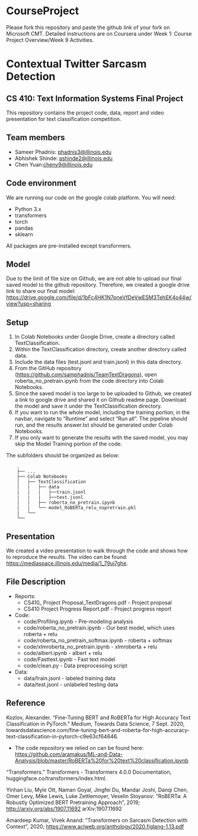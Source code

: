 # CourseProject

Please fork this repository and paste the github link of your fork on Microsoft CMT. Detailed instructions are on Coursera under Week 1: Course Project Overview/Week 9 Activities.

# Contextual Twitter Sarcasm Detection
## CS 410: Text Information Systems Final Project
This repository contains the project code, data, report and video presentation for text classification competition.

## Team members
- Sameer Phadnis: phadnis3@illinois.edu
- Abhishek Shinde: ashinde2@illinois.edu
- Chen Yuan:cheny9@illinois.edu

## Code environment
We are running our code on the google colab platform. You will need:
- Python 3.x
- transformers
- torch
- pandas
- sklearn

All packages are pre-installed except transformers.

## Model
Due to the limit of file size on Github, we are not able to upload our final saved model to the github repository. Therefore, we created a google drive link to share our final model:
https://drive.google.com/file/d/1bFc4HK1N7pneVfDeVwESM3TehEK4o44w/view?usp=sharing

## Setup
1. In Colab Notebooks under Google Drive, create a directory called TextClassification.
2. Within the TextClassification directory, create another directory called data.
3. Include the data files (test.jsonl and train.jsonl) in this data directory.
4. From the GitHub repository (https://github.com/samphadnis/TeamTextDragons), open roberta_no_pretrain.ipynb from the code directory into Colab Notebooks.
5. Since the saved model is too large to be uploaded to Github, we created a link to google drive and shared it on Github readme page. Download the model and save it under the TextClassification directory.
6. If you want to run the whole model, including the training portion, in the navbar, navigate to “Runtime” and select “Run all”. The pipeline should run, and the results answer.txt should be generated under Colab Notebooks.
7. If you only want to generate the results with the saved model, you may skip the Model Training portion of the code.

The subfolders should be organized as below:
```
    .
    ├── ...
    ├── Colab Notebooks
    │   ├── TextClassification
    |   |   ├── data
    |   |   |   ├──train.jsonl
    |   |   |   ├──test.jsonl
    |   |   ├── roberta_no_pretrain.ipynb
    |   |   └── model_RoBERTa_relu_nopretrain.pkl
    |   └── 
    └── 
```

## Presentation
We created a video presentation to walk through the code and shows how to reproduce the results. The video can be found: https://mediaspace.illinois.edu/media/1_79uj7ghe.


## File Description
- Reports:
    * CS410_ Project Proposal_TextDragons.pdf - Project proposal
    * CS410 Project Progress Report.pdf - Project progress report
- Code:
    * code/Profiling.ipynb - Pre-modeling analysis
    * code/roberta_no_pretrain.ipynb - Our best model, which uses roberta + relu
    * code/roberta_no_pretrain_softmax.ipynb - roberta + softmax
    * code/xlmroberta_no_pretrain.ipynb - xlmroberta + relu
    * code/albert.ipynb - albert + relu
    * code/Fasttext.ipynb - Fast text model
    * code/clean.py - Data preprocessing script
- Data:
    * data/train.jsonl - labeled training data
    * data/test.jsonl - unlabeled testing data

## Reference
Kozlov, Alexander. “Fine-Tuning BERT and RoBERTa for High Accuracy Text Classification in PyTorch.” Medium, Towards Data Science, 7 Sept. 2020, towardsdatascience.com/fine-tuning-bert-and-roberta-for-high-accuracy-text-classification-in-pytorch-c9e63cf64646. 
 - The code repository we relied on can be found here: https://github.com/aramakus/ML-and-Data-Analysis/blob/master/RoBERTa%20for%20text%20classification.ipynb
 
“Transformers.” Transformers - Transformers 4.0.0 Documentation, huggingface.co/transformers/index.html. 

Yinhan Liu, Myle Ott, Naman Goyal, Jingfei Du, Mandar Joshi, Danqi Chen, Omer Levy, Mike Lewis, Luke Zettlemoyer, Veselin Stoyanov: “RoBERTa: A Robustly Optimized BERT Pretraining Approach”, 2019; http://arxiv.org/abs/1907.11692 arXiv:1907.11692

Amardeep Kumar, Vivek Anand: “Transformers on Sarcasm Detection with Context”, 2020; https://www.aclweb.org/anthology/2020.figlang-1.13.pdf
